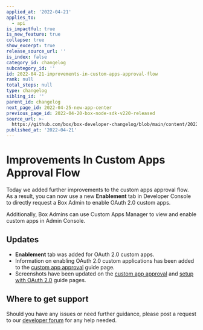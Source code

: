 ```yaml
---
applied_at: '2022-04-21'
applies_to:
  - api
is_impactful: true
is_new_feature: true
collapse: true
show_excerpt: true
release_source_url: ''
is_index: false
category_id: changelog
subcategory_id: ''
id: 2022-04-21-improvements-in-custom-apps-approval-flow
rank: null
total_steps: null
type: changelog
sibling_id: ''
parent_id: changelog
next_page_id: 2022-04-25-new-app-center
previous_page_id: 2022-04-20-box-node-sdk-v220-released
source_url: >-
  https://github.com/box/box-developer-changelog/blob/main/content/2022/04-21-improvements-in-custom-apps-approval-flow.md
published_at: '2022-04-21'
---
```

# Improvements In Custom Apps Approval Flow

Today we added further improvements to the custom apps approval flow. As a result, you can now use a new **Enablement** tab in Developer Console to directly request a Box Admin to enable OAuth 2.0 custom apps.

Additionally, Box Admins can use Custom Apps Manager to view and enable custom apps in Admin Console.

## Updates

* **Enablement** tab was added for OAuth 2.0 custom apps.
* Information on enabling OAuth 2.0 custom applications has been added to the [custom app approval][2] guide page.
* Screenshots have been updated on the [custom app approval][2] and [setup with OAuth 2.0][3] guide pages.

## Where to get support

Should you have any issues or need further guidance, please post a request to
our [developer forum][1] for any help needed.

[1]: https://support.box.com/hc/en-us/community/topics/360001932973-Platform-and-Developer-Forum
[2]: g://authorization/custom-app-approval
[3]: g://authentication/oauth2/oauth2-setup